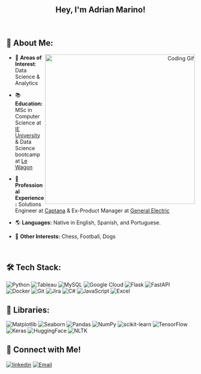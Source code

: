 <h2 align="center">Hey, I'm Adrian Marino! </h1>

<br>

## 🚀 About Me:
<div style="text-align: right; margin-top: down;">
    <img align="right" alt="Coding Gif" width="400" src="https://media.tenor.com/ODlGpXglZL0AAAAd/bartsimpson.gif">
</div>

- 🧐 **Areas of Interest**: Data Science & Analytics

- 📚 **Education:** MSc in Computer Science at [IE University](https://www.linkedin.com/school/iescitech/) & Data Science bootcamp at [Le Wagon](https://www.linkedin.com/school/le-wagon/)

- 💼 **Professional Experience:** Solutions Engineer at [Captana](https://captana.vusion.com/) & Ex-Product Manager at [General Electric ](https://www.gehealthcare.com/)

- 🌎 **Languages:** Native in English, Spanish, and Portuguese.

- 🧠 **Other Interests:** Chess, Football, Dogs

<br>

<h2 align="left">🛠️ Tech Stack:</h2>
<p align="left"> 

![Python](https://img.shields.io/badge/Python-3776AB?style=for-the-badge&logo=python&logoColor=white)
![Tableau](https://img.shields.io/badge/Tableau-E97627?style=for-the-badge&logo=Tableau&logoColor=white)
![MySQL](https://img.shields.io/badge/MySQL-4479A1?style=for-the-badge&logo=mysql&logoColor=white)
![Google Cloud](https://img.shields.io/badge/Google_Cloud-4285F4?style=for-the-badge&logo=googlecloud&logoColor=white)
![Flask](https://img.shields.io/badge/Flask-000000?style=for-the-badge&logo=flask&logoColor=white)
![FastAPI](https://img.shields.io/badge/FastAPI-009688?style=for-the-badge&logo=fastapi&logoColor=white)
![Docker](https://img.shields.io/badge/Docker-2496ED?style=for-the-badge&logo=docker&logoColor=white)
![Git](https://img.shields.io/badge/Git-F05032?style=for-the-badge&logo=git&logoColor=white)
![Jira](https://img.shields.io/badge/Jira-%230052CC?style=for-the-badge&logo=jira)
![C#](https://img.shields.io/badge/C%23-239120?style=for-the-badge&logo=csharp&logoColor=white)
![JavaScript](https://img.shields.io/badge/JavaScript-F7DF1E?style=for-the-badge&logo=javascript&logoColor=black)
![Excel](https://img.shields.io/badge/Excel-217346?style=for-the-badge&logo=microsoftexcel&logoColor=white)


<h2 align="left">📖 Libraries:</h2>
<p align="left"> 

![Matplotlib](https://cl.gy/kvSCE)
![Seaborn](https://cl.gy/eeiiR)
![Pandas](https://img.shields.io/badge/Pandas-150458?style=for-the-badge&logo=pandas&logoColor=white)
![NumPy](https://img.shields.io/badge/NumPy-013243?style=for-the-badge&logo=numpy&logoColor=white)
![scikit-learn](https://img.shields.io/badge/scikit--learn-F7931E?style=for-the-badge&logo=scikit-learn&logoColor=white)
![TensorFlow](https://img.shields.io/badge/TensorFlow-FF6F00?style=for-the-badge&logo=tensorflow&logoColor=white)
![Keras](https://img.shields.io/badge/Keras-FF0000?style=for-the-badge&logo=keras&logoColor=white)
![HuggingFace](https://img.shields.io/badge/HuggingFace-FFD21E?style=for-the-badge&logo=huggingface&logoColor=black)
![NLTK](https://img.shields.io/badge/NLTK-154f5a?style=for-the-badge&logo=python&logoColor=white)



<h2 align="left"> 🔗 Connect with Me!</h2>
<p align="left">

<a href="https://linkedin.com/in/adrian-marino" target="_blank"><img align="center" src="https://img.shields.io/badge/LinkedIn-0077B5?style=for-the-badge&logo=linkedin&logoColor=white" alt="linkedin" /></a>
<a href="mailto:adrianmarino@alumni.ie.edu?subject=Hello%20from%20your%20GitHub%20profile" target="_blank"><img align="center" src="https://img.shields.io/badge/Email-D14836?style=for-the-badge&logo=gmail&logoColor=white" alt="Email" /></a>


